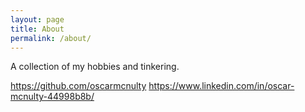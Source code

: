 ```yaml
---
layout: page
title: About
permalink: /about/
---
```


A collection of my hobbies and tinkering.

https://github.com/oscarmcnulty
https://www.linkedin.com/in/oscar-mcnulty-44998b8b/


